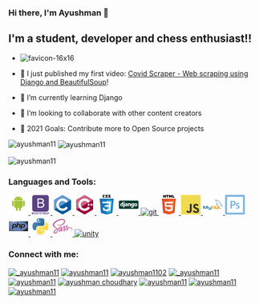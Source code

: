 ### Hi there, I'm Ayushman 👋

## I'm a student, developer and chess enthusiast!!

- ![favicon-16x16](https://user-images.githubusercontent.com/73010300/126882394-571b0bcf-dbbd-4989-b89a-7bc18b20dabf.png)

- 🔭 I just published my first video: [Covid Scraper - Web scraping using Django and BeautifulSoup][video]!
- 🌱 I’m currently learning Django
- 👯 I’m looking to collaborate with other content creators
- 🥅 2021 Goals: Contribute more to Open Source projects

<p><img align="left" src="https://github-readme-stats.vercel.app/api/top-langs?username=ayushman11&show_icons=true&locale=en&layout=compact&theme=dark" alt="ayushman11" /></p>

<p>&nbsp;<img align="center" src="https://github-readme-stats.vercel.app/api?username=ayushman11&show_icons=true&locale=en&theme=dark" alt="ayushman11" /></p>

<p><img align="center" src="https://github-readme-streak-stats.herokuapp.com/?user=ayushman11&theme=dark" alt="ayushman11" /></p>

<h3 align="left">Languages and Tools:</h3>
<p align="left"> <a href="https://developer.android.com" target="_blank"> <img src="https://raw.githubusercontent.com/devicons/devicon/master/icons/android/android-original-wordmark.svg" alt="android" width="40" height="40"/> </a> <a href="https://getbootstrap.com" target="_blank"> <img src="https://raw.githubusercontent.com/devicons/devicon/master/icons/bootstrap/bootstrap-plain-wordmark.svg" alt="bootstrap" width="40" height="40"/> </a> <a href="https://www.cprogramming.com/" target="_blank"> <img src="https://raw.githubusercontent.com/devicons/devicon/master/icons/c/c-original.svg" alt="c" width="40" height="40"/> </a> <a href="https://www.w3schools.com/cpp/" target="_blank"> <img src="https://raw.githubusercontent.com/devicons/devicon/master/icons/cplusplus/cplusplus-original.svg" alt="cplusplus" width="40" height="40"/> </a> <a href="https://www.w3schools.com/css/" target="_blank"> <img src="https://raw.githubusercontent.com/devicons/devicon/master/icons/css3/css3-original-wordmark.svg" alt="css3" width="40" height="40"/> </a> <a href="https://www.djangoproject.com/" target="_blank"> <img src="https://raw.githubusercontent.com/devicons/devicon/master/icons/django/django-original.svg" alt="django" width="40" height="40"/> </a> <a href="https://git-scm.com/" target="_blank"> <img src="https://www.vectorlogo.zone/logos/git-scm/git-scm-icon.svg" alt="git" width="40" height="40"/> </a> <a href="https://www.w3.org/html/" target="_blank"> <img src="https://raw.githubusercontent.com/devicons/devicon/master/icons/html5/html5-original-wordmark.svg" alt="html5" width="40" height="40"/> </a> <a href="https://developer.mozilla.org/en-US/docs/Web/JavaScript" target="_blank"> <img src="https://raw.githubusercontent.com/devicons/devicon/master/icons/javascript/javascript-original.svg" alt="javascript" width="40" height="40"/> </a> <a href="https://www.mysql.com/" target="_blank"> <img src="https://raw.githubusercontent.com/devicons/devicon/master/icons/mysql/mysql-original-wordmark.svg" alt="mysql" width="40" height="40"/> </a> <a href="https://www.photoshop.com/en" target="_blank"> <img src="https://raw.githubusercontent.com/devicons/devicon/master/icons/photoshop/photoshop-line.svg" alt="photoshop" width="40" height="40"/> </a> <a href="https://www.php.net" target="_blank"> <img src="https://raw.githubusercontent.com/devicons/devicon/master/icons/php/php-original.svg" alt="php" width="40" height="40"/> </a> <a href="https://www.python.org" target="_blank"> <img src="https://raw.githubusercontent.com/devicons/devicon/master/icons/python/python-original.svg" alt="python" width="40" height="40"/> </a> <a href="https://sass-lang.com" target="_blank"> <img src="https://raw.githubusercontent.com/devicons/devicon/master/icons/sass/sass-original.svg" alt="sass" width="40" height="40"/> </a> <a href="https://unity.com/" target="_blank"> <img src="https://www.vectorlogo.zone/logos/unity3d/unity3d-icon.svg" alt="unity" width="40" height="40"/> </a> </p>

<h3 align="left">Connect with me:</h3>
<p align="left">
<a href="https://twitter.com/_ayushman11" target="blank"><img align="center" src="https://raw.githubusercontent.com/rahuldkjain/github-profile-readme-generator/master/src/images/icons/Social/twitter.svg" alt="_ayushman11" height="30" width="40" /></a>
<a href="https://linkedin.com/in/ayushman11" target="blank"><img align="center" src="https://raw.githubusercontent.com/rahuldkjain/github-profile-readme-generator/master/src/images/icons/Social/linked-in-alt.svg" alt="ayushman11" height="30" width="40" /></a>
<a href="https://fb.com/ayushman1102" target="blank"><img align="center" src="https://raw.githubusercontent.com/rahuldkjain/github-profile-readme-generator/master/src/images/icons/Social/facebook.svg" alt="ayushman1102" height="30" width="40" /></a>
<a href="https://instagram.com/_ayushman11" target="blank"><img align="center" src="https://raw.githubusercontent.com/rahuldkjain/github-profile-readme-generator/master/src/images/icons/Social/instagram.svg" alt="_ayushman11" height="30" width="40" /></a>
<a href="https://www.behance.net/ayushman11" target="blank"><img align="center" src="https://raw.githubusercontent.com/rahuldkjain/github-profile-readme-generator/master/src/images/icons/Social/behance.svg" alt="ayushman11" height="30" width="40" /></a>
<a href="https://www.youtube.com/channel/UC-qontAhB1MABejR2mtIjGw" target="blank"><img align="center" src="https://raw.githubusercontent.com/rahuldkjain/github-profile-readme-generator/master/src/images/icons/Social/youtube.svg" alt="ayushman choudhary" height="30" width="40" /><a/>
<a href="https://www.codechef.com/users/ayushman11" target="blank"><img align="center" src="https://cdn.jsdelivr.net/npm/simple-icons@3.1.0/icons/codechef.svg" alt="ayushman11" height="30" width="40" /></a>
<a href="https://www.hackerrank.com/ayushman11" target="blank"><img align="center" src="https://raw.githubusercontent.com/rahuldkjain/github-profile-readme-generator/master/src/images/icons/Social/hackerrank.svg" alt="ayushman11" height="30" width="40" /></a>
<a href="https://codeforces.com/profile/ayushman11" target="blank"><img align="center" src="https://cdn.jsdelivr.net/npm/simple-icons@3.0.1/icons/codeforces.svg" alt="ayushman11" height="30" width="40" /></a>
</p>



<br />
<br />

[blank]: https://github.com/ayushman11
[twitter]: https://twitter.com/_ayushman11
[youtube]: https://www.youtube.com/channel/UC-qontAhB1MABejR2mtIjGw
[instagram]: https://www.instagram.com/_ayushman11
[linkedin]: https://www.linkedin.com/in/ayushman11
[video]: https://www.youtube.com/watch?v=Xm4MiNY6fZU
